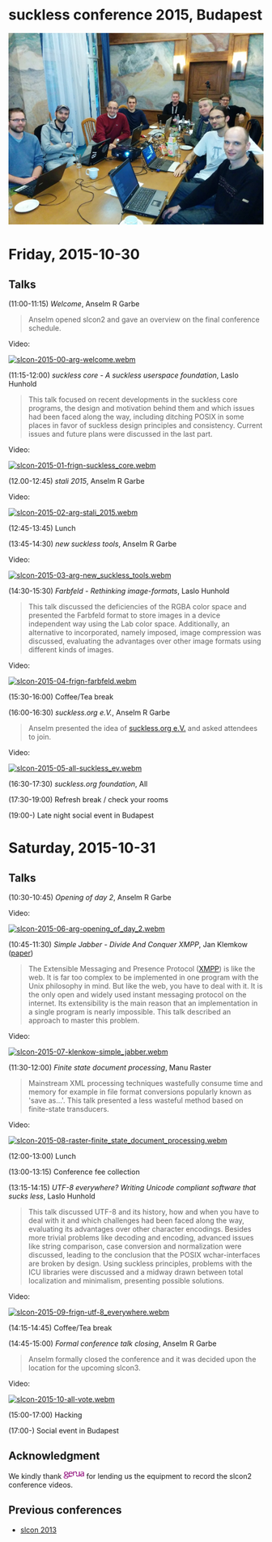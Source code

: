 suckless conference 2015, Budapest
==================================

[![slcon2015 group photo](slcon2015-s.png)](slcon2015.png)

Friday, 2015-10-30
==================

Talks
-----
(11:00-11:15) *Welcome*, Anselm R Garbe

> Anselm opened slcon2 and gave an overview on the final conference schedule.

Video:

[![slcon-2015-00-arg-welcome.webm](//dl.suckless.org/slcon/2015/slcon-2015-00-arg-welcome.png)](//dl.suckless.org/slcon/2015/slcon-2015-00-arg-welcome.webm)


(11:15-12:00) *suckless core - A suckless userspace foundation*, Laslo Hunhold

> This talk focused on recent developments in the suckless core
> programs, the design and motivation behind them and which issues had been
> faced along the way, including ditching POSIX in some places in favor of
> suckless design principles and consistency.
> Current issues and future plans were discussed in the last part.

Video:

[![slcon-2015-01-frign-suckless_core.webm](//dl.suckless.org/slcon/2015/slcon-2015-01-frign-suckless_core.png)](//dl.suckless.org/slcon/2015/slcon-2015-01-frign-suckless_core.webm)


(12.00-12:45) *stali 2015*, Anselm R Garbe

Video:

[![slcon-2015-02-arg-stali_2015.webm](//dl.suckless.org/slcon/2015/slcon-2015-02-arg-stali_2015.png)](//dl.suckless.org/slcon/2015/slcon-2015-02-arg-stali_2015.webm)


(12:45-13:45) Lunch

(13:45-14:30) *new suckless tools*, Anselm R Garbe

Video:

[![slcon-2015-03-arg-new_suckless_tools.webm](//dl.suckless.org/slcon/2015/slcon-2015-03-arg-new_suckless_tools.png)](//dl.suckless.org/slcon/2015/slcon-2015-03-arg-new_suckless_tools.webm)


(14:30-15:30) *Farbfeld - Rethinking image-formats*, Laslo Hunhold

> This talk discussed the deficiencies of the RGBA color space and
> presented the Farbfeld format to store images in a device independent
> way using the Lab color space.
> Additionally, an alternative to incorporated, namely imposed, image
> compression was discussed, evaluating the advantages over other image
> formats using different kinds of images.

Video:

[![slcon-2015-04-frign-farbfeld.webm](//dl.suckless.org/slcon/2015/slcon-2015-04-frign-farbfeld.png)](//dl.suckless.org/slcon/2015/slcon-2015-04-frign-farbfeld.webm)


(15:30-16:00) Coffee/Tea break

(16:00-16:30) *suckless.org e.V.*, Anselm R Garbe

> Anselm presented the idea of [suckless.org e.V.](//ev.suckless.org/) and asked
> attendees to join.

Video:

[![slcon-2015-05-all-suckless_ev.webm](//dl.suckless.org/slcon/2015/slcon-2015-05-all-suckless_ev.png)](//dl.suckless.org/slcon/2015/slcon-2015-05-all-suckless_ev.webm)


(16:30-17:30) *suckless.org foundation*, All

(17:30-19:00) Refresh break / check your rooms

(19:00-) Late night social event in Budapest


Saturday, 2015-10-31
====================

Talks
-----

(10:30-10:45) *Opening of day 2*, Anselm R Garbe

Video:

[![slcon-2015-06-arg-opening_of_day_2.webm](//dl.suckless.org/slcon/2015/slcon-2015-06-arg-opening_of_day_2.png)](//dl.suckless.org/slcon/2015/slcon-2015-06-arg-opening_of_day_2.webm)


(10:45-11:30) *Simple Jabber - Divide And Conquer XMPP*, Jan Klemkow ([paper](jan_on_sj.pdf))

> The Extensible Messaging and Presence Protocol ([XMPP][2]) is like the web. It is
> far too complex to be implemented in one program with the Unix philosophy in mind.
> But like the web, you have to deal with it. It is the only open
> and widely used instant messaging protocol on the internet.
> Its extensibility is the main reason that an implementation in a single
> program is nearly impossible. This talk described an approach to master this problem.

Video:

[![slcon-2015-07-klenkow-simple_jabber.webm](//dl.suckless.org/slcon/2015/slcon-2015-07-klenkow-simple_jabber.png)](//dl.suckless.org/slcon/2015/slcon-2015-07-klenkow-simple_jabber.webm)


(11:30-12:00) *Finite state document processing*, Manu Raster

> Mainstream XML processing techniques wastefully consume time
> and memory for example in file format conversions popularly
> known as 'save as...'. This talk presented a less
> wasteful method based on finite-state transducers.

Video:

[![slcon-2015-08-raster-finite_state_document_processing.webm](//dl.suckless.org/slcon/2015/slcon-2015-08-raster-finite_state_document_processing.png)](//dl.suckless.org/slcon/2015/slcon-2015-08-raster-finite_state_document_processing.webm)


(12:00-13:00) Lunch

(13:00-13:15) Conference fee collection

(13:15-14:15) *UTF-8 everywhere? Writing Unicode compliant software that sucks less*, Laslo Hunhold

> This talk discussed UTF-8 and its history, how and when you have to
> deal with it and which challenges had been faced along the way, evaluating
> its advantages over other character encodings.
> Besides more trivial problems like decoding and encoding, advanced
> issues like string comparison, case conversion and normalization were
> discussed, leading to the conclusion that the POSIX wchar-interfaces
> are broken by design.
> Using suckless principles, problems with the ICU libraries were discussed
> and a midway drawn between total localization and minimalism,
> presenting possible solutions.

Video:

[![slcon-2015-09-frign-utf-8_everywhere.webm](//dl.suckless.org/slcon/2015/slcon-2015-09-frign-utf-8_everywhere.png)](//dl.suckless.org/slcon/2015/slcon-2015-09-frign-utf-8_everywhere.webm)


(14:15-14:45) Coffee/Tea break

(14:45-15:00) *Formal conference talk closing*, Anselm R Garbe

> Anselm formally closed the conference and it was decided upon the location
> for the upcoming slcon3.

Video:

[![slcon-2015-10-all-vote.webm](//dl.suckless.org/slcon/2015/slcon-2015-10-all-vote.png)](//dl.suckless.org/slcon/2015/slcon-2015-10-all-vote.webm)


(15:00-17:00) Hacking

(17:00-) Social event in Budapest

Acknowledgment
--------------
We kindly thank [![genua GmbH](../genua.png)](http://www.genua.eu) for
lending us the equipment to record the slcon2 conference videos.

Previous conferences
--------------------
* [slcon 2013](../2013/)

[1]: https://en.wikipedia.org/wiki/Eingetragener_Verein
[2]: http://xmpp.org/
